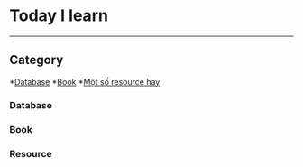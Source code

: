 # Today I learn
---
## Category
*[Database](#database)
*[Book](#book)
*[Một số resource hay](#resource)

### Database

### Book

### Resource